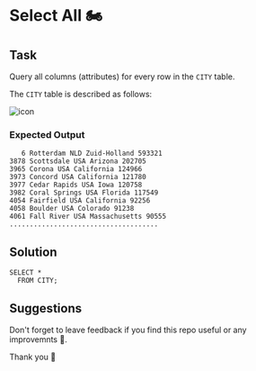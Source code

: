 
# Select All 🏍


## Task

Query all columns (attributes) for every row in the ```CITY``` table.

The ```CITY``` table is described as follows:

<img align="center" src="/Images/Revising the Select All.png" alt="icon"/>

### Expected Output

```
   6 Rotterdam NLD Zuid-Holland 593321 
3878 Scottsdale USA Arizona 202705 
3965 Corona USA California 124966 
3973 Concord USA California 121780 
3977 Cedar Rapids USA Iowa 120758 
3982 Coral Springs USA Florida 117549 
4054 Fairfield USA California 92256 
4058 Boulder USA Colorado 91238 
4061 Fall River USA Massachusetts 90555 
.....................................
```

## Solution

```
SELECT *
  FROM CITY;
```

## Suggestions
Don't forget to leave feedback if you find this repo useful or any improvemnts 💞.

Thank you 🧡
